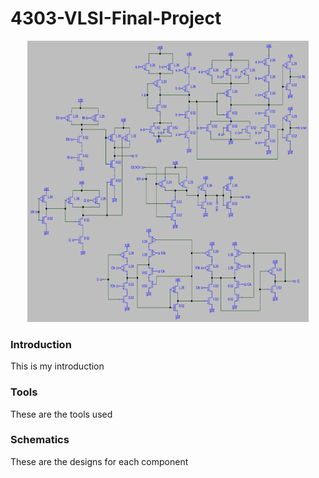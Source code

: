 # 4303-VLSI-Final-Project
<p align="center">
<img src="/img/1Bitpath.PNG" alt="Alt text" title="Optional title" width=450px height=450px left:margin=auto right:margin=auto>
</p>

### Introduction

This is my introduction

### Tools 

These are the tools used

### Schematics

These are the designs for each component

